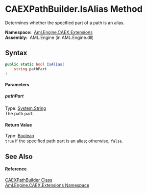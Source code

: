 CAEXPathBuilder.IsAlias Method
==============================
Determines whether the specified part of a path is an alias.

  **Namespace:**  [Aml.Engine.CAEX.Extensions][1]  
  **Assembly:**  AML.Engine (in AML.Engine.dll)

Syntax
------

```csharp
public static bool IsAlias(
	string pathPart
)
```

#### Parameters

##### *pathPart*
Type: [System.String][2]  
The path part.

#### Return Value
Type: [Boolean][3]  
`true` if the specified path part is an alias; otherwise, `false`. 

See Also
--------

#### Reference
[CAEXPathBuilder Class][4]  
[Aml.Engine.CAEX.Extensions Namespace][1]  

[1]: ../README.md
[2]: https://docs.microsoft.com/dotnet/api/system.string
[3]: https://docs.microsoft.com/dotnet/api/system.boolean
[4]: README.md
[5]: https://www.automationml.org
[6]: ../../icons/logoShade.png